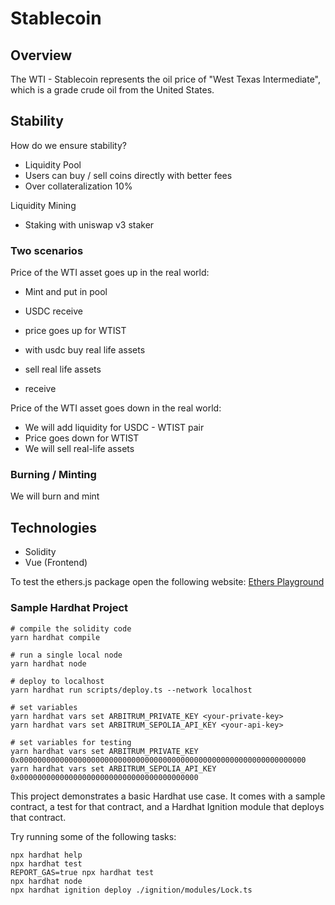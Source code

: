 # Stablecoin

## Overview

The WTI - Stablecoin represents the oil price of "West Texas Intermediate", which is a grade crude oil from the United States.

## Stability
How do we ensure stability?

- Liquidity Pool
- Users can buy / sell coins directly with better fees
- Over collateralization 10%

Liquidity Mining
- Staking with uniswap v3 staker

### Two scenarios
Price of the WTI asset goes up in the real world:

- Mint and put in pool
- USDC receive
- price goes up for WTIST
- with usdc buy real life assets

- sell real life assets
- receive 

Price of the WTI asset goes down in the real world:
- We will add liquidity for USDC - WTIST pair
- Price goes down for WTIST
- We will sell real-life assets

### Burning / Minting
We will burn and mint

## Technologies
- Solidity
- Vue (Frontend) 

To test the ethers.js package open the following website:
[Ethers Playground](https://playground.ethers.org/)

### Sample Hardhat Project

```shell
# compile the solidity code
yarn hardhat compile

# run a single local node
yarn hardhat node

# deploy to localhost
yarn hardhat run scripts/deploy.ts --network localhost 

# set variables
yarn hardhat vars set ARBITRUM_PRIVATE_KEY <your-private-key>
yarn hardhat vars set ARBITRUM_SEPOLIA_API_KEY <your-api-key>

# set variables for testing
yarn hardhat vars set ARBITRUM_PRIVATE_KEY 0x0000000000000000000000000000000000000000000000000000000000000000
yarn hardhat vars set ARBITRUM_SEPOLIA_API_KEY 0x0000000000000000000000000000000000000000
```

This project demonstrates a basic Hardhat use case. It comes with a sample contract, a test for that contract, and a Hardhat Ignition module that deploys that contract.

Try running some of the following tasks:

```shell
npx hardhat help
npx hardhat test
REPORT_GAS=true npx hardhat test
npx hardhat node
npx hardhat ignition deploy ./ignition/modules/Lock.ts
```
